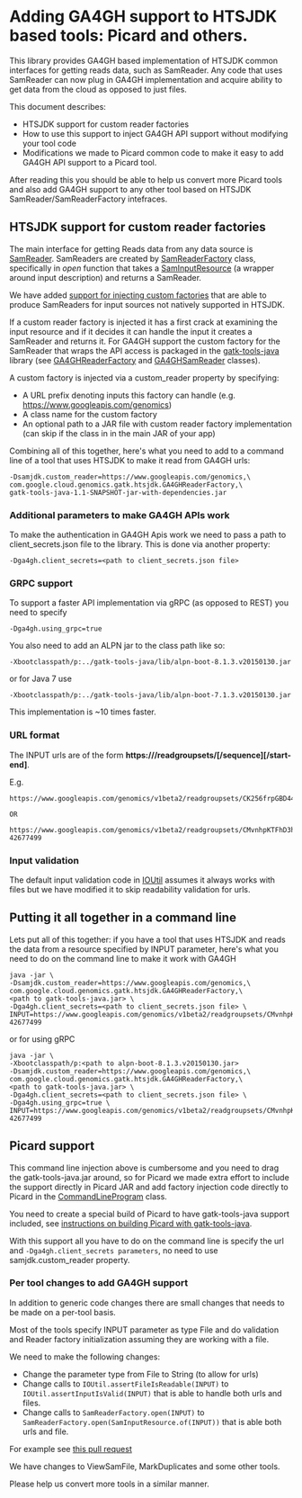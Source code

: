 # Adding GA4GH support to HTSJDK based tools: Picard and others.

This library provides GA4GH based implementation of HTSJDK common interfaces for getting reads data, such as SamReader.
Any code that uses SamReader can now plug in GA4GH implementation and acquire ability to get data from the cloud as opposed to just files.

This document describes:
* HTSJDK support for custom reader factories
* How to use this support to inject GA4GH API support without modifying your tool code
* Modifications we made to Picard common code to make it easy to add GA4GH API support to a Picard tool.

After reading this you should be able to help us convert more Picard tools and also add GA4GH support to any other tool based on HTSJDK SamReader/SamReaderFactory intefraces.

## HTSJDK support for custom reader factories

The main interface for getting Reads data from any data source is [SamReader](https://github.com/samtools/htsjdk/blob/master/src/java/htsjdk/samtools/SamReader.java).
SamReaders are created by [SamReaderFactory](https://github.com/samtools/htsjdk/blob/master/src/java/htsjdk/samtools/SamReaderFactory.java) class, specifically in *open* function that takes a [SamInputResource](https://github.com/samtools/htsjdk/blob/master/src/java/htsjdk/samtools/SamInputResource.java) (a wrapper around input description) and returns a SamReader.

We have added [support for injecting custom factories](https://github.com/samtools/htsjdk/blob/master/src/java/htsjdk/samtools/CustomReaderFactory.java) that are able to produce SamReaders for input sources not natively supported in HTSJDK.

If a custom reader factory is injected it has a first crack at examining the input resource and if it decides it can handle the input it creates a SamReader and returns it.
For GA4GH support the custom factory for the SamReader that wraps the API access is packaged in the [gatk-tools-java](https://github.com/googlegenomics/gatk-tools-java) library (see [GA4GHReaderFactory](https://github.com/googlegenomics/gatk-tools-java/blob/master/src/main/java/com/google/cloud/genomics/gatk/htsjdk/GA4GHReaderFactory.java) and [GA4GHSamReader](https://github.com/googlegenomics/gatk-tools-java/blob/master/src/main/java/com/google/cloud/genomics/gatk/htsjdk/GA4GHSamReader.java) classes).

A custom factory is injected via a custom_reader property by specifying:
* A URL prefix denoting inputs this factory can handle 
(e.g. https://www.googleapis.com/genomics)
* A class name for the custom factory
* An optional path to a JAR file with custom reader factory implementation (can skip if the class in in the main JAR of your app)

Combining all of this together, here's what you need to add to a command line of a tool that uses HTSJDK to make it read from GA4GH urls:

```
-Dsamjdk.custom_reader=https://www.googleapis.com/genomics,\
com.google.cloud.genomics.gatk.htsjdk.GA4GHReaderFactory,\
gatk-tools-java-1.1-SNAPSHOT-jar-with-dependencies.jar
```

### Additional parameters to make GA4GH APIs work
To make the authentication in GA4GH Apis work we need to pass a path to client_secrets.json file to the library.
This is done via another property: 

```
-Dga4gh.client_secrets=<path to client_secrets.json file>
```

### GRPC support 
To support a faster API implementation via gRPC (as opposed to REST) you need to specify
```
-Dga4gh.using_grpc=true
```

You also need to add an ALPN jar to the class path like so:
```
-Xbootclasspath/p:../gatk-tools-java/lib/alpn-boot-8.1.3.v20150130.jar
```

or for Java 7 use 
```
-Xbootclasspath/p:../gatk-tools-java/lib/alpn-boot-7.1.3.v20150130.jar
```

This implementation is ~10 times faster.

### URL format

The INPUT urls are of the form **https://<GA4GH provider>/readgroupsets/<readgroupset id>[/sequence][/start-end]**.

E.g.
```
https://www.googleapis.com/genomics/v1beta2/readgroupsets/CK256frpGBD44IWHwLP22R4/

OR 

https://www.googleapis.com/genomics/v1beta2/readgroupsets/CMvnhpKTFhD3he72j4KZuyc/chr17/41196311-42677499
```

### Input validation
The default input validation code in [IOUtil](https://github.com/samtools/htsjdk/blob/master/src/java/htsjdk/samtools/util/IOUtil.java) assumes it always works with files but we have modified it to skip readability validation for urls.

## Putting it all together in a command line
Lets put all of this together: if you have a tool that uses HTSJDK and reads the data from a resource specified by INPUT parameter, here's what you need to do on the command line to make it work with GA4GH

```
java -jar \
-Dsamjdk.custom_reader=https://www.googleapis.com/genomics,\
com.google.cloud.genomics.gatk.htsjdk.GA4GHReaderFactory,\
<path to gatk-tools-java.jar> \
-Dga4gh.client_secrets=<path to client_secrets.json file> \
INPUT=https://www.googleapis.com/genomics/v1beta2/readgroupsets/CMvnhpKTFhD3he72j4KZuyc/chr17/41196311-42677499
```
or for using gRPC

```
java -jar \
-Xbootclasspath/p:<path to alpn-boot-8.1.3.v20150130.jar>
-Dsamjdk.custom_reader=https://www.googleapis.com/genomics,\
com.google.cloud.genomics.gatk.htsjdk.GA4GHReaderFactory,\
<path to gatk-tools-java.jar> \
-Dga4gh.client_secrets=<path to client_secrets.json file> \
-Dga4gh.using_grpc=true \
INPUT=https://www.googleapis.com/genomics/v1beta2/readgroupsets/CMvnhpKTFhD3he72j4KZuyc/chr17/41196311-42677499
```

## Picard support
This command line injection above is cumbersome and you need to drag the gatk-tools-java.jar around, so for Picard we made extra effort
to include the support directly in Picard JAR and add factory injection code directly to Picard in the [CommandLineProgram](https://github.com/broadinstitute/picard/blob/master/src/java/picard/cmdline/CommandLineProgram.java) class.

You need to create a special build of Picard to have gatk-tools-java support included, see [instructions on building Picard with gatk-tools-java](https://github.com/broadinstitute/picard/blob/master/README.md).

With this support all you have to do on the command line is specify the url and ```-Dga4gh.client_secrets parameters```, no need to use samjdk.custom_reader property.

### Per tool changes to add GA4GH support
In addition to generic code changes there are small changes that needs to be made on a per-tool basis.

Most of the tools specify INPUT parameter as type File and do validation and Reader factory initialization assuming they are working with a file. 

We need to make the following changes:
* Change the parameter type from File to String (to allow for urls)
* Change calls to  ```IOUtil.assertFileIsReadable(INPUT)``` to ```IOUtil.assertInputIsValid(INPUT)``` that is able to handle both urls and files.
* Change calls to ```SamReaderFactory.open(INPUT)``` to ```SamReaderFactory.open(SamInputResource.of(INPUT))``` that is able both urls and file.

For example see [this pull request]( https://github.com/broadinstitute/picard/pull/147/files?diff=split)

We have changes to ViewSamFile, MarkDuplicates and some other tools.

Please help us convert more tools in a similar manner.


